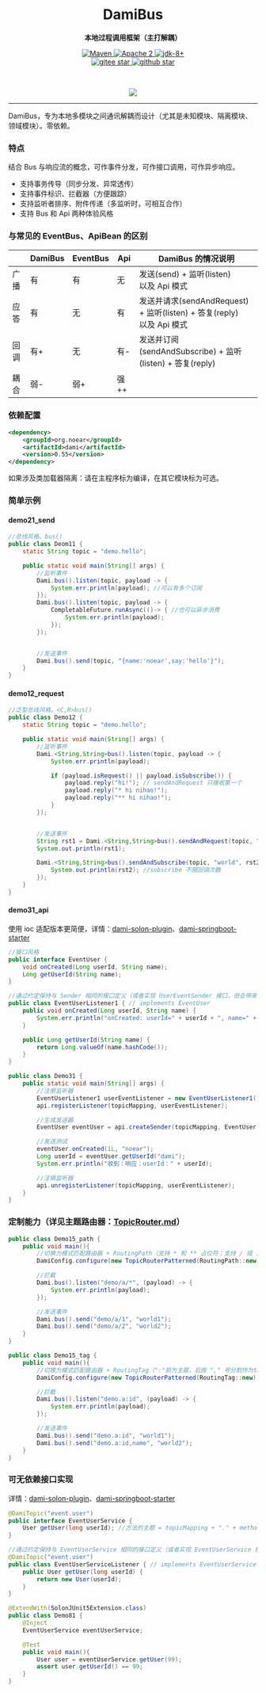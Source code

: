 <h1 align="center" style="text-align:center;">
  DamiBus
</h1>
<p align="center">
	<strong>本地过程调用框架（主打解耦）</strong>
</p>

<p align="center">
    <a target="_blank" href="https://search.maven.org/artifact/org.noear/dami">
        <img src="https://img.shields.io/maven-central/v/org.noear/dami.svg?label=Maven%20Central" alt="Maven" />
    </a>
    <a target="_blank" href="https://www.apache.org/licenses/LICENSE-2.0.txt">
		<img src="https://img.shields.io/:license-Apache2-blue.svg" alt="Apache 2" />
	</a>
    <a target="_blank" href="https://www.oracle.com/java/technologies/javase/javase-jdk8-downloads.html">
		<img src="https://img.shields.io/badge/JDK-8+-green.svg" alt="jdk-8+" />
	</a>
    <br />
    <a target="_blank" href='https://gitee.com/noear/dami/stargazers'>
        <img src='https://gitee.com/noear/dami/badge/star.svg' alt='gitee star'/>
    </a>
    <a target="_blank" href='https://github.com/noear/dami/stargazers'>
        <img src="https://img.shields.io/github/stars/noear/dami.svg?logo=github" alt="github star"/>
    </a>
</p>

<br/>
<p align="center">
	<a href="https://jq.qq.com/?_wv=1027&k=kjB5JNiC">
	<img src="https://img.shields.io/badge/QQ交流群-22200020-orange"/></a>
</p>


<hr />




DamiBus，专为本地多模块之间通讯解耦而设计（尤其是未知模块、隔离模块、领域模块）。零依赖。

###  特点

结合 Bus 与响应流的概念，可作事件分发，可作接口调用，可作异步响应。

* 支持事务传导（同步分发、异常透传）
* 支持事件标识、拦截器（方便跟踪）
* 支持监听者排序、附件传递（多监听时，可相互合作）
* 支持 Bus 和 Api 两种体验风格


### 与常见的 EventBus、ApiBean 的区别

|    | DamiBus | EventBus | Api | DamiBus 的情况说明                                                    |
|----|------|----------|-----|----------------------------------------------------------------|
| 广播 | 有    | 有        | 无   | 发送(send) + 监听(listen)<br/>以及 Api 模式                            |
| 应答 | 有    | 无        | 有   | 发送并请求(sendAndRequest) + 监听(listen) + 答复(reply)<br/>以及 Api 模式 |
| 回调 | 有+   | 无        | 有-  | 发送并订阅(sendAndSubscribe) + 监听(listen) + 答复(reply)               |
| 耦合 | 弱-   | 弱+       | 强++ |                                                                |


### 依赖配置

```xml
<dependency>
    <groupId>org.noear</groupId>
    <artifactId>dami</artifactId>
    <version>0.55</version>
</dependency>
```

如果涉及类加载器隔离：请在主程序标为编译，在其它模块标为可选。

### 简单示例


#### demo21_send

```java
//总线风格。bus()
public class Deom11 {
    static String topic = "demo.hello";

    public static void main(String[] args) {
        //监听事件
        Dami.bus().listen(topic, payload -> {
            System.err.println(payload); //可以有多个订阅
        });
        Dami.bus().listen(topic, payload -> {
            CompletableFuture.runAsync(()-> { //也可以异步消费
                System.err.println(payload);
            });
        });


        //发送事件
        Dami.bus().send(topic, "{name:'noear',say:'hello'}");
    }
}
```

#### demo12_request

```java
//泛型总线风格。<C,R>bus()
public class Demo12 {
    static String topic = "demo.hello";

    public static void main(String[] args) {
        //监听事件
        Dami.<String,String>bus().listen(topic, payload -> {
            System.err.println(payload);

            if (payload.isRequest() || payload.isSubscribe()) {
                payload.reply("hi!"); // sendAndRequest 只接收第一个
                payload.reply("* hi nihao!");
                payload.reply("** hi nihao!");
            }
        });


        //发送事件
        String rst1 = Dami.<String,String>bus().sendAndRequest(topic, "world"); //要求有返回值
        System.out.println(rst1);

        Dami.<String,String>bus().sendAndSubscribe(topic, "world", rst2 -> {
            System.out.println(rst2); //subscribe 不限回调次数
        });
    }
}
```

#### demo31_api

使用 ioc 适配版本更简便，详情：[dami-solon-plugin](dami-solon-plugin)、[dami-springboot-starter](dami-springboot-starter)

```java
//接口风格
public interface EventUser {
    void onCreated(Long userId, String name);
    Long getUserId(String name);
}

//通过约定保持与 Sender 相同的接口定义（或者实现 UserEventSender 接口，但会带来依赖关系）
public class EventUserListener1 { // implements EventUser
    public void onCreated(Long userId, String name) {
        System.err.println("onCreated: userId=" + userId + ", name=" + name);
    }

    public Long getUserId(String name) {
        return Long.valueOf(name.hashCode());
    }
}

public class Demo31 {
    public static void main(String[] args) {
        //注册监听器
        EventUserListener1 userEventListener = new EventUserListener1();
        api.registerListener(topicMapping, userEventListener);

        //生成发送器
        EventUser eventUser = api.createSender(topicMapping, EventUser.class);

        //发送测试
        eventUser.onCreated(1L, "noear");
        Long userId = eventUser.getUserId("dami");
        System.err.println("收到：响应：userId：" + userId);

        //注销监听器
        api.unregisterListener(topicMapping, userEventListener);
    }
}
```


### 定制能力（详见主题路由器：[TopicRouter.md](TopicRouter.md)）

```java
public class Demo15_path {
    public void main(){
        //切换为模式匹配路由器 + RoutingPath（支持 * 和 ** 占位符；支持 / 或 . 做为间隔）
        DamiConfig.configure(new TopicRouterPatterned(RoutingPath::new));

        //拦截
        Dami.bus().listen("demo/a/*", (payload) -> {
            System.err.println(payload);
        });

        //发送事件
        Dami.bus().send("demo/a/1", "world1");
        Dami.bus().send("demo/a/2", "world2");
    }
}
```

```java
public class Demo15_tag {
    public void main(){
        //切换为模式匹配路由器 + RoutingTag（":"前为主题，后按 "," 号分割作为tag）
        DamiConfig.configure(new TopicRouterPatterned(RoutingTag::new));

        //拦截
        Dami.bus().listen("demo.a:id", (payload) -> {
            System.err.println(payload);
        });

        //发送事件
        Dami.bus().send("demo.a:id", "world1");
        Dami.bus().send("demo.a:id,name", "world2");
    }
}
```

### 可无依赖接口实现

详情：[dami-solon-plugin](dami-solon-plugin)、[dami-springboot-starter](dami-springboot-starter)

```java
@DamiTopic("event.user")
public interface EventUserService {
    User getUser(long userId); //方法的主题 = topicMapping + "." + method.getName() //方法不能重名
}

//通过约定保持与 EventUserService 相同的接口定义（或者实现 EventUserService 接口，这个会带来依赖关系）
@DamiTopic("event.user")
public class EventUserServiceListener { // implements EventUserService // 它相当于是个实现类
    public User getUser(long userId) {
        return new User(userId);
    }
}

@ExtendWith(SolonJUnit5Extension.class)
public class Demo81 {
    @Inject
    EventUserService eventUserService;

    @Test
    public void main(){
        User user = eventUserService.getUser(99);
        assert user.getUserId() == 99;
    }
}
```